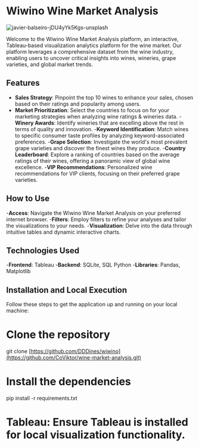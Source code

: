 # **Wiwino Wine Market Analysis** 
![javier-balseiro-jDU4yYk5Kgs-unsplash](https://github.com/CoViktor/wine-market-analysis/assets/157882773/9132f783-7269-4550-b5a2-4f2601957809)

Welcome to the Wiwino Wine Market Analysis platform, an interactive, Tableau-based visualization analytics platform for the wine market. Our platform leverages a comprehensive dataset from the wine industry, enabling users to uncover critical insights into wines, wineries, grape varieties, and global market trends.

## Features
- **Sales Strategy**: Pinpoint the top 10 wines to enhance your sales, chosen based on their ratings and popularity among users.
- **Market Prioritization**: Select the countries to focus on for your marketing strategies when analyzing wine ratings & wineries data.
-**Winery Awards**: Identify wineries that are excelling above the rest in terms of quality and innovation.
-**Keyword Identification**: Match wines to specific consumer taste profiles by analyzing keyword-associated preferences.
-**Grape Selection**: Investigate the world's most prevalent grape varieties and discover the finest wines they produce.
-**Country Leaderboard**: Explore a ranking of countries based on the average ratings of their wines, offering a panoramic view of global wine excellence.
-**VIP Recommendations**: Personalized wine recommendations for VIP clients, focusing on their preferred grape varieties.
  
## How to Use
-**Access**: Navigate the Wiwino Wine Market Analysis on your preferred internet browser.
-**Filters**: Employ filters to refine your analyses and tailor the visualizations to your needs.
-**Visualization**: Delve into the data through intuitive tables and dynamic interactive charts.

## Technologies Used
-**Frontend**: Tableau
-**Backend**: SQLite, SQL Python
-**Libraries**: Pandas, Matplotlib

## Installation and Local Execution
Follow these steps to get the application up and running on your local machine:
# Clone the repository
git clone [https://github.com/DDDines/wiwino](https://github.com/CoViktor/wine-market-analysis.git)

# Install the dependencies
pip install -r requirements.txt

# Tableau: Ensure Tableau is installed for local visualization functionality.
